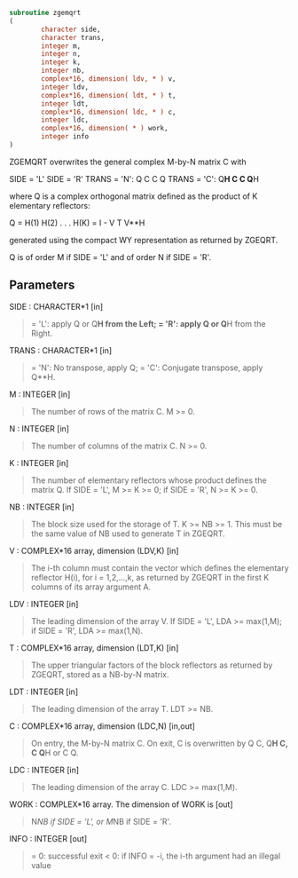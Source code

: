 ```fortran
subroutine zgemqrt
(
        character side,
        character trans,
        integer m,
        integer n,
        integer k,
        integer nb,
        complex*16, dimension( ldv, * ) v,
        integer ldv,
        complex*16, dimension( ldt, * ) t,
        integer ldt,
        complex*16, dimension( ldc, * ) c,
        integer ldc,
        complex*16, dimension( * ) work,
        integer info
)
```

ZGEMQRT overwrites the general complex M-by-N matrix C with

SIDE = 'L'     SIDE = 'R'
TRANS = 'N':      Q C            C Q
TRANS = 'C':    Q**H C            C Q**H

where Q is a complex orthogonal matrix defined as the product of K
elementary reflectors:

Q = H(1) H(2) . . . H(K) = I - V T V**H

generated using the compact WY representation as returned by ZGEQRT.

Q is of order M if SIDE = 'L' and of order N  if SIDE = 'R'.

## Parameters
SIDE : CHARACTER*1 [in]
> = 'L': apply Q or Q**H from the Left;
> = 'R': apply Q or Q**H from the Right.

TRANS : CHARACTER*1 [in]
> = 'N':  No transpose, apply Q;
> = 'C':  Conjugate transpose, apply Q**H.

M : INTEGER [in]
> The number of rows of the matrix C. M >= 0.

N : INTEGER [in]
> The number of columns of the matrix C. N >= 0.

K : INTEGER [in]
> The number of elementary reflectors whose product defines
> the matrix Q.
> If SIDE = 'L', M >= K >= 0;
> if SIDE = 'R', N >= K >= 0.

NB : INTEGER [in]
> The block size used for the storage of T.  K >= NB >= 1.
> This must be the same value of NB used to generate T
> in ZGEQRT.

V : COMPLEX*16 array, dimension (LDV,K) [in]
> The i-th column must contain the vector which defines the
> elementary reflector H(i), for i = 1,2,...,k, as returned by
> ZGEQRT in the first K columns of its array argument A.

LDV : INTEGER [in]
> The leading dimension of the array V.
> If SIDE = 'L', LDA >= max(1,M);
> if SIDE = 'R', LDA >= max(1,N).

T : COMPLEX*16 array, dimension (LDT,K) [in]
> The upper triangular factors of the block reflectors
> as returned by ZGEQRT, stored as a NB-by-N matrix.

LDT : INTEGER [in]
> The leading dimension of the array T.  LDT >= NB.

C : COMPLEX*16 array, dimension (LDC,N) [in,out]
> On entry, the M-by-N matrix C.
> On exit, C is overwritten by Q C, Q**H C, C Q**H or C Q.

LDC : INTEGER [in]
> The leading dimension of the array C. LDC >= max(1,M).

WORK : COMPLEX*16 array. The dimension of WORK is [out]
> N*NB if SIDE = 'L', or  M*NB if SIDE = 'R'.

INFO : INTEGER [out]
> = 0:  successful exit
> < 0:  if INFO = -i, the i-th argument had an illegal value

